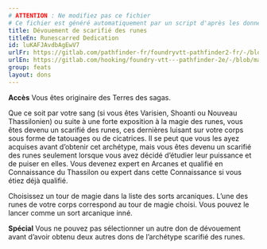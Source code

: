 ```yaml
---
# ATTENTION : Ne modifiez pas ce fichier
# Ce fichier est généré automatiquement par un script d'après les données du module Foundry VTT officiel et de sa traduction
title: Dévouement de scarifié des runes
titleEn: Runescarred Dedication
id: luKAFJAvdbAgEwV7
urlFr: https://gitlab.com/pathfinder-fr/foundryvtt-pathfinder2-fr/-/blob/master/data/feats/luKAFJAvdbAgEwV7.htm
urlEn: https://gitlab.com/hooking/foundry-vtt---pathfinder-2e/-/blob/master/packs/data/feats.db/runescarred-dedication.json
group: feats
layout: dons
---
```

**Accès**  Vous êtes originaire des Terres des sagas.

Que ce soit par votre sang (si vous êtes Varisien, Shoanti ou Nouveau Thassilonien) ou suite à une forte exposition à la magie des runes, vous êtes devenu un scarifié des runes, ces dernières luisant sur votre corps sous forme de tatouages ou de cicatrices. Il se peut que vous les ayez acquises avant d’obtenir cet archétype, mais vous êtes devenu un scarifié des runes seulement lorsque vous avez décidé d’étudier leur puissance et de puiser en elles. Vous devenez expert en Arcanes et qualifié en Connaissance du Thassilon ou expert dans cette Connaissance si vous étiez déjà qualifié.

Choisissez un tour de magie dans la liste des sorts arcaniques. L’une des runes de votre corps correspond au tour de magie choisi. Vous pouvez le lancer comme un sort arcanique inné.

**Spécial** Vous ne pouvez pas sélectionner un autre don de dévouement avant d’avoir obtenu deux autres dons de l’archétype scarifié des runes.


